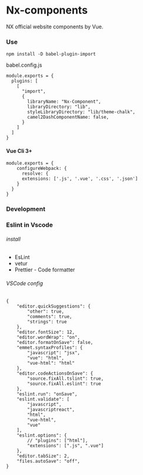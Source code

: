 # Nx-components

NX official website components by Vue.

### Use

```
npm install -D babel-plugin-import
```

babel.config.js

```
module.exports = {
  plugins: [
    [
      "import",
      {
        libraryName: "Nx-Component",
        libraryDirectory: "lib",
        styleLibraryDirectory: "lib/theme-chalk",
        camel2DashComponentName: false,
      }
    ]
  ]
}

```

#### Vue Cli 3+

```
module.exports = {
    configureWebpack: {
      resolve: {
      extensions: ['.js', '.vue', '.css', '.json']
    }
  }
}
```

### Development

### Eslint in Vscode

###### install

- EsLint
- vetur
- Prettier - Code formatter

###### VSCode config

```
{
    "editor.quickSuggestions": {
        "other": true,
        "comments": true,
        "strings": true
    },
    "editor.fontSize": 12,
    "editor.wordWrap": "on",
    "editor.formatOnSave": false,
    "emmet.syntaxProfiles": {
        "javascript": "jsx",
        "vue": "html",
        "vue-html": "html"
    },
    "editor.codeActionsOnSave": {
        "source.fixAll.tslint": true,
        "source.fixAll.eslint": true
    },
    "eslint.run": "onSave",
    "eslint.validate": [
        "javascript",
        "javascriptreact",
        "html",
        "vue-html",
        "vue"
    ],
    "eslint.options": {
        // "plugins": ["html"],
        "extensions": [".js", ".vue"]
    },
    "editor.tabSize": 2,
    "files.autoSave": "off",
}
```
